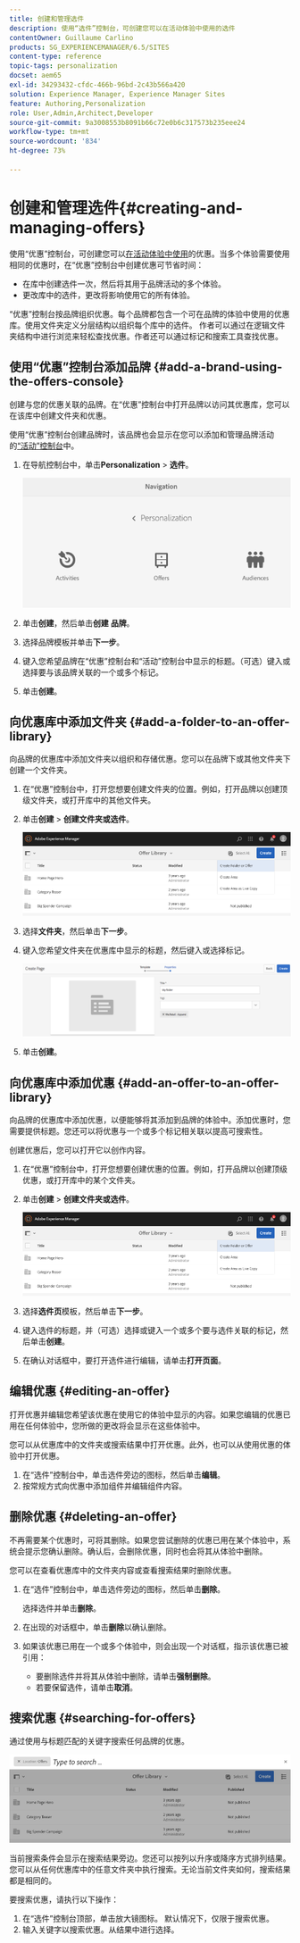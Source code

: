 ```yaml
---
title: 创建和管理选件
description: 使用“选件”控制台，可创建您可以在活动体验中使用的选件
contentOwner: Guillaume Carlino
products: SG_EXPERIENCEMANAGER/6.5/SITES
content-type: reference
topic-tags: personalization
docset: aem65
exl-id: 34293432-cfdc-466b-96bd-2c43b566a420
solution: Experience Manager, Experience Manager Sites
feature: Authoring,Personalization
role: User,Admin,Architect,Developer
source-git-commit: 9a3008553b8091b66c72e0b6c317573b235eee24
workflow-type: tm+mt
source-wordcount: '834'
ht-degree: 73%

---
```


# 创建和管理选件{#creating-and-managing-offers}

使用“优惠”控制台，可创建您可以[在活动体验中使用](/help/sites-authoring/content-targeting-touch.md)的优惠。当多个体验需要使用相同的优惠时，在“优惠”控制台中创建优惠可节省时间：

* 在库中创建选件一次，然后将其用于品牌活动的多个体验。
* 更改库中的选件，更改将影响使用它的所有体验。

“优惠”控制台按品牌组织优惠。每个品牌都包含一个可在品牌的体验中使用的优惠库。使用文件夹定义分层结构以组织每个库中的选件。 作者可以通过在逻辑文件夹结构中进行浏览来轻松查找优惠。作者还可以通过标记和搜索工具查找优惠。

## 使用“优惠”控制台添加品牌 {#add-a-brand-using-the-offers-console}

创建与您的优惠关联的品牌。在“优惠”控制台中打开品牌以访问其优惠库，您可以在该库中创建文件夹和优惠。

使用“优惠”控制台创建品牌时，该品牌也会显示在您可以添加和管理品牌活动的[“活动”控制台](/help/sites-authoring/activitylib.md)中。

1. 在导航控制台中，单击&#x200B;**Personalization** > **选件**。

   ![screen-shot_2019-03-05at124139-1](assets/screen-shot_2019-03-05at124139-1.png)

1. 单击&#x200B;**创建**，然后单击&#x200B;**创建** **品牌**。
1. 选择品牌模板并单击&#x200B;**下一步**。
1. 键入您希望品牌在“优惠”控制台和“活动”控制台中显示的标题。（可选）键入或选择要与该品牌关联的一个或多个标记。
1. 单击&#x200B;**创建**。

## 向优惠库中添加文件夹 {#add-a-folder-to-an-offer-library}

向品牌的优惠库中添加文件夹以组织和存储优惠。您可以在品牌下或其他文件夹下创建一个文件夹。

1. 在“优惠”控制台中，打开您想要创建文件夹的位置。例如，打开品牌以创建顶级文件夹，或打开库中的其他文件夹。
1. 单击&#x200B;**创建** > **创建文件夹或选件**。

   ![screen-shot_2019-03-05at124557](assets/screen-shot_2019-03-05at124557.png)

1. 选择&#x200B;**文件夹**，然后单击&#x200B;**下一步**。
1. 键入您希望文件夹在优惠库中显示的标题，然后键入或选择标记。

   ![chlimage_1-172](assets/chlimage_1-172.png)

1. 单击&#x200B;**创建**。

## 向优惠库中添加优惠 {#add-an-offer-to-an-offer-library}

向品牌的优惠库中添加优惠，以便能够将其添加到品牌的体验中。添加优惠时，您需要提供标题。您还可以将优惠与一个或多个标记相关联以提高可搜索性。

创建优惠后，您可以打开它以创作内容。

1. 在“优惠”控制台中，打开您想要创建优惠的位置。例如，打开品牌以创建顶级优惠，或打开库中的某个文件夹。
1. 单击&#x200B;**创建** > **创建文件夹或选件**。

   ![screen-shot_2019-03-05at124557-1](assets/screen-shot_2019-03-05at124557-1.png)

1. 选择&#x200B;**选件页**&#x200B;模板，然后单击&#x200B;**下一步**。
1. 键入选件的标题，并（可选）选择或键入一个或多个要与选件关联的标记，然后单击&#x200B;**创建**。
1. 在确认对话框中，要打开选件进行编辑，请单击&#x200B;**打开页面**。

## 编辑优惠 {#editing-an-offer}

打开优惠并编辑您希望该优惠在使用它的体验中显示的内容。如果您编辑的优惠已用在任何体验中，您所做的更改将会显示在这些体验中。

您可以从优惠库中的文件夹或搜索结果中打开优惠。此外，也可以从使用优惠的体验中打开优惠。

1. 在“选件”控制台中，单击选件旁边的图标，然后单击&#x200B;**编辑**。
1. 按常规方式向优惠中添加组件并编辑组件内容。

## 删除优惠 {#deleting-an-offer}

不再需要某个优惠时，可将其删除。如果您尝试删除的优惠已用在某个体验中，系统会提示您确认删除。确认后，会删除优惠，同时也会将其从体验中删除。

您可以在查看优惠库中的文件夹内容或查看搜索结果时删除优惠。

1. 在“选件”控制台中，单击选件旁边的图标，然后单击&#x200B;**删除**。

   选择选件并单击&#x200B;**删除**。

1. 在出现的对话框中，单击&#x200B;**删除**&#x200B;以确认删除。
1. 如果该优惠已用在一个或多个体验中，则会出现一个对话框，指示该优惠已被引用：

   * 要删除选件并将其从体验中删除，请单击&#x200B;**强制删除**。
   * 若要保留选件，请单击&#x200B;**取消**。

## 搜索优惠 {#searching-for-offers}

通过使用与标题匹配的关键字搜索任何品牌的优惠。

![screen-shot_2019-03-05at124731](assets/screen-shot_2019-03-05at124731.png)

当前搜索条件会显示在搜索结果旁边。您还可以按列以升序或降序方式排列结果。您可以从任何优惠库中的任意文件夹中执行搜索。无论当前文件夹如何，搜索结果都是相同的。

要搜索优惠，请执行以下操作：

1. 在“选件”控制台顶部，单击放大镜图标。 默认情况下，仅限于搜索优惠。
1. 输入关键字以搜索优惠。从结果中进行选择。

